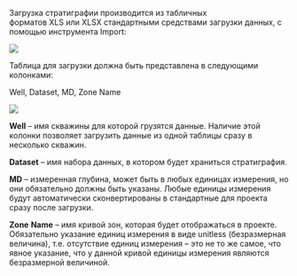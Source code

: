 

Загрузка стратиграфии производится из табличных форматов XLS или XLSX стандартными средствами загрузки данных, с помощью инструмента Import:

![](http://gamma-wellbore.com/wp-content/uploads/2023/02/image71.png)

Таблица для загрузки должна быть представлена в следующими колонками:

Well, Dataset, MD, Zone Name

![](http://gamma-wellbore.com/wp-content/uploads/2023/02/image72.png)

**Well** – имя скважины для которой грузятся данные. Наличие этой колонки позволяет загрузить данные из одной таблицы сразу в несколько скважин.

**Dataset** – имя набора данных, в котором будет храниться стратиграфия.

**MD** – измеренная глубина, может быть в любых единицах измерения, но они обязательно должны быть указаны. Любые единицы измерения будут автоматически сконвертированы в стандартные для проекта сразу после загрузки.

**Zone** **Name** – имя кривой зон, которая будет отображаться в проекте. Обязательно указание единиц измерения в виде unitless (безразмерная величина), т.е. отсутствие единиц измерения – это не то же самое, что явное указание, что у данной кривой единицы измерения являются безразмерной величиной.